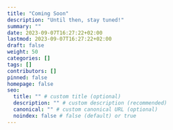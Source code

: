 ```yaml
---
title: "Coming Soon"
description: "Until then, stay tuned!"
summary: ""
date: 2023-09-07T16:27:22+02:00
lastmod: 2023-09-07T16:27:22+02:00
draft: false
weight: 50
categories: []
tags: []
contributors: []
pinned: false
homepage: false
seo:
  title: "" # custom title (optional)
  description: "" # custom description (recommended)
  canonical: "" # custom canonical URL (optional)
  noindex: false # false (default) or true
---
```

